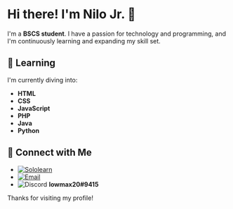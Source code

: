 # Hi there! I'm Nilo Jr. 👋

I'm a **BSCS student**. I have a passion for technology and programming, and I'm continuously learning and expanding my skill set.

## 🌱 Learning

I'm currently diving into:

- **HTML**
- **CSS**
- **JavaScript**
- **PHP**
- **Java**
- **Python**

## 🔗 Connect with Me

- [![Sololearn](https://img.shields.io/badge/Sololearn-%23972B1F.svg?style=for-the-badge&logo=Sololearn&logoColor=white)](https://www.sololearn.com/en/profile/2508058)
- [![Email](https://img.shields.io/badge/Email-D14836?style=for-the-badge&logo=gmail&logoColor=white)](mailto:nilojr.olang@gmail.com)
- ![Discord](https://img.shields.io/badge/Discord-5865F2?style=for-the-badge&logo=discord&logoColor=white) **lowmax20#9415**

Thanks for visiting my profile!
